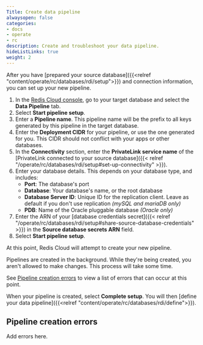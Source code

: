 ```yaml
---
Title: Create data pipeline
alwaysopen: false
categories:
- docs
- operate
- rc
description: Create and troubleshoot your data pipeline.
hideListLinks: true
weight: 2
---
```


After you have [prepared your source database]({{<relref "content/operate/rc/databases/rdi/setup">}}) and connection information, you can set up your new pipeline.

1. In the [Redis Cloud console](https://cloud.redis.io/), go to your target database and select the **Data Pipeline** tab.
1. Select **Start pipeline setup**. 
1. Enter a **Pipeline name**. This pipeline name will be the prefix to all keys generated by this pipeline in the target database.
1. Enter the **Deployment CIDR** for your pipeline, or use the one generated for you. This CIDR should not conflict with your apps or other databases.
1. In the **Connectivity** section, enter the **PrivateLink service name** of the [PrivateLink connected to your source database]({{< relref "/operate/rc/databases/rdi/setup#set-up-connectivity" >}}).
1. Enter your database details. This depends on your database type, and includes:
    - **Port**: The database's port
    - **Database**: Your database's name, or the root database
    - **Database Server ID**: Unique ID for the replication client. Leave as default if you don't use replication *(mySQL and mariaDB only)*
    - **PDB**: Name of the Oracle pluggable database *(Oracle only)*
1. Enter the ARN of your [database credentials secret]({{< relref "/operate/rc/databases/rdi/setup#share-source-database-credentials" >}}) in the **Source database secrets ARN** field.
1. Select **Start pipeline setup**.

At this point, Redis Cloud will attempt to create your new pipeline. 

Pipelines are created in the background. While they're being created, you aren't allowed to make changes. This process will take some time.

See [Pipeline creation errors](#pipeline-creation-errors) to view a list of errors that can occur at this point.

When your pipeline is created, select **Complete setup**. You will then [define your data pipeline]({{<relref "content/operate/rc/databases/rdi/define">}}).

## Pipeline creation errors

Add errors here.